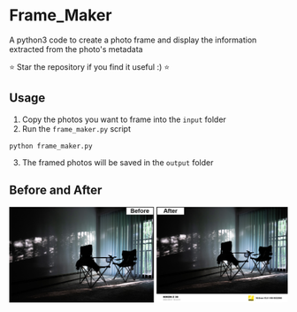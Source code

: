# Frame_Maker
A python3 code to create a photo frame and display the information extracted from the photo's metadata

⭐️ Star the repository if you find it useful :) ⭐️

## Usage
1. Copy the photos you want to frame into the `input` folder
2. Run the `frame_maker.py` script
```
python frame_maker.py
```
3. The framed photos will be saved in the `output` folder

## Before and After
<!-- ![Before](./DSC_0043.jpg)
![After](./DSC_0043_new.jpg) -->
![Demo](./res/demo.png)